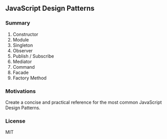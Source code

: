 ## JavaScript Design Patterns


### Summary

01) Constructor
02) Module
03) Singleton
04) Observer
05) Publish / Subscribe
06) Mediator
07) Command
08) Facade
09) Factory Method


### Motivations

Create a concise and practical reference for the most common JavaScript Design Patterns.


### License

MIT
